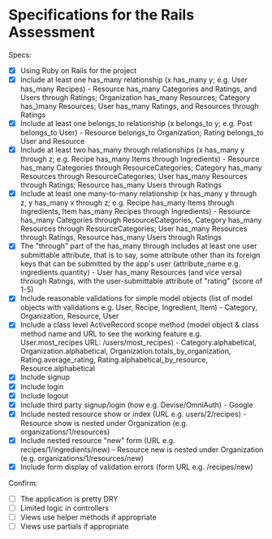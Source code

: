 # Specifications for the Rails Assessment

Specs:
- [x] Using Ruby on Rails for the project
- [x] Include at least one has_many relationship (x has_many y; e.g. User has_many Recipes) - Resource has_many Categories and Ratings, and Users through Ratings; Organization has_many Resources; Category has_)many Resources; User has_many Ratings, and Resources through Ratings
- [x] Include at least one belongs_to relationship (x belongs_to y; e.g. Post belongs_to User) - Resource belongs_to Organization; Rating belongs_to User and Resource
- [x] Include at least two has_many through relationships (x has_many y through z; e.g. Recipe has_many Items through Ingredients) - Resource has_many Categories through ResourceCategories; Category has_many Resources through ResourceCategories; User has_many Resources through Ratings; Resource has_many Users through Ratings
- [x] Include at least one many-to-many relationship (x has_many y through z, y has_many x through z; e.g. Recipe has_many Items through Ingredients, Item has_many Recipes through Ingredients) - Resource has_many Categories through ResourceCategories, Category has_many Resources through ResourceCategories; User has_many Resources through Ratings, Resource has_many Users through Ratings
- [x] The "through" part of the has_many through includes at least one user submittable attribute, that is to say, some attribute other than its foreign keys that can be submitted by the app's user (attribute_name e.g. ingredients.quantity) - User has_many Resources (and vice versa) through Ratings, with the user-submittable attribute of "rating" (score of 1-5)
- [x] Include reasonable validations for simple model objects (list of model objects with validations e.g. User, Recipe, Ingredient, Item) - Category, Organization, Resource, User
- [x] Include a class level ActiveRecord scope method (model object & class method name and URL to see the working feature e.g. User.most_recipes URL: /users/most_recipes) - Category.alphabetical, Organization.alphabetical, Organization.totals_by_organization, Rating.average_rating, Rating.alphabetical_by_resource, Resource.alphabetical
- [x] Include signup
- [x] Include login
- [x] Include logout
- [x] Include third party signup/login (how e.g. Devise/OmniAuth) - Google
- [x] Include nested resource show or index (URL e.g. users/2/recipes) - Resource show is nested under Organization (e.g. organizations/1/resources)
- [x] Include nested resource "new" form (URL e.g. recipes/1/ingredients/new) - Resource new is nested under Organization (e.g. organizations/1/resources/new)
- [x] Include form display of validation errors (form URL e.g. /recipes/new)

Confirm:
- [ ] The application is pretty DRY
- [ ] Limited logic in controllers
- [ ] Views use helper methods if appropriate
- [ ] Views use partials if appropriate